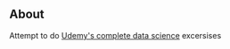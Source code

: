 ## About

Attempt to do [Udemy's complete data science](https://www.udemy.com/course/the-data-science-course-complete-data-science-bootcamp) excersises
